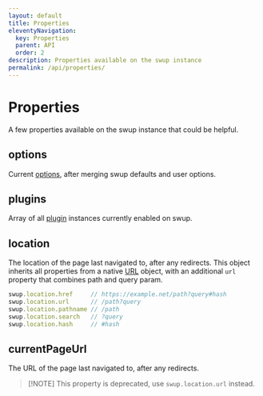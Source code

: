 ```yaml
---
layout: default
title: Properties
eleventyNavigation:
  key: Properties
  parent: API
  order: 2
description: Properties available on the swup instance
permalink: /api/properties/
---
```


# Properties

A few properties available on the swup instance that could be helpful.

## options

Current [options](/options/), after merging swup defaults and user options.

## plugins

Array of all [plugin](/plugins/) instances currently enabled on swup.

## location

The location of the page last navigated to, after any redirects. This object inherits all properties
from a native [URL](https://developer.mozilla.org/en-US/docs/Web/API/URL) object, with an additional
`url` property that combines path and query param.

```js
swup.location.href     // https://example.net/path?query#hash
swup.location.url      // /path?query
swup.location.pathname // /path
swup.location.search   // ?query
swup.location.hash     // #hash
```

## currentPageUrl

The URL of the page last navigated to, after any redirects.

> [!NOTE] This property is deprecated, use `swup.location.url` instead.
